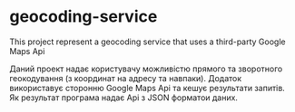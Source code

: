 # geocoding-service
This project represent a geocoding service that uses a third-party Google Maps Api

Даний проект надає користувачу можливістю прямого та зворотного геокодування (з координат на адресу та навпаки). Додаток використавує сторонню Google Maps Api та кешує результати запитів. Як результат програма надає Api з JSON форматои даних.
